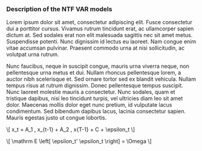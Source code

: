 
### Description of the NTF VAR models

Lorem ipsum dolor sit amet, consectetur adipiscing elit. Fusce consectetur
dui a porttitor cursus. Vivamus rutrum tincidunt erat, ac ullamcorper
sapien dictum at. Sed sodales erat non elit malesuada sagittis nec sit amet
metus. Suspendisse potenti. Nunc dignissim id lectus eu laoreet. Nam congue
enim vitae accumsan pulvinar. Praesent commodo urna at nisi sollicitudin,
ac volutpat urna rutrum. 

Nunc faucibus, neque in suscipit congue, mauris urna viverra neque, non
pellentesque urna metus et dui. Nullam rhoncus pellentesque lorem, a auctor
nibh scelerisque et. Sed ornare tortor sed ex blandit vehicula. Nullam
tempus risus at rutrum dignissim. Donec pellentesque tempus suscipit. Nunc
laoreet molestie mauris a consectetur. Nunc sodales, quam et tristique
dapibus, nisi leo tincidunt turpis, vel ultricies diam leo sit amet dolor.
Maecenas mollis dolor eget nunc pretium, id vulputate lacus condimentum.
Sed bibendum dapibus lacus, lacinia consectetur sapien. Mauris egestas
justo ut congue lobortis. 


\\[
x_t =  A_1 \, x_{t-1} + A_2 \, x{T-1} + C + \epsilon_t 
\\]

\\[
\mathrm E \left[ \epsilon_t' \epsilon_t \right] = \Omega
\\]

